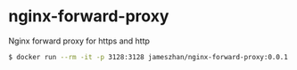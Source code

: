 # nginx-forward-proxy

Nginx forward proxy for https and http


```bash
$ docker run --rm -it -p 3128:3128 jameszhan/nginx-forward-proxy:0.0.1
```